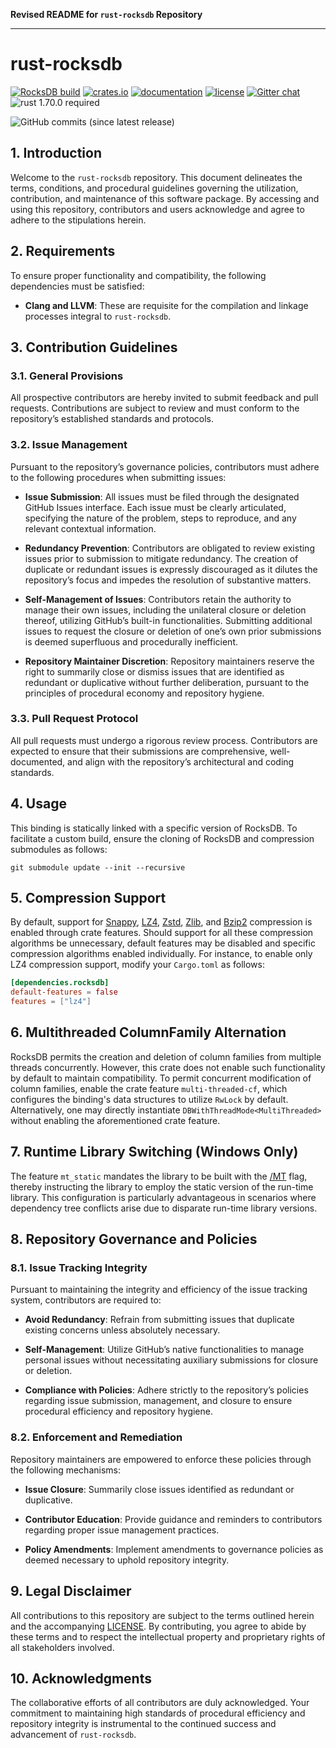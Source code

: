**Revised README for `rust-rocksdb` Repository**

---

# rust-rocksdb

[![RocksDB build](https://github.com/rust-rocksdb/rust-rocksdb/actions/workflows/rust.yml/badge.svg?branch=master)](https://github.com/rust-rocksdb/rust-rocksdb/actions/workflows/rust.yml)
[![crates.io](https://img.shields.io/crates/v/rocksdb.svg)](https://crates.io/crates/rocksdb)
[![documentation](https://docs.rs/rocksdb/badge.svg)](https://docs.rs/rocksdb)
[![license](https://img.shields.io/crates/l/rocksdb.svg)](https://github.com/rust-rocksdb/rust-rocksdb/blob/master/LICENSE)
[![Gitter chat](https://badges.gitter.im/rust-rocksdb/gitter.svg)](https://gitter.im/rust-rocksdb/lobby)
![rust 1.70.0 required](https://img.shields.io/badge/rust-1.70.0-blue.svg?label=MSRV)

![GitHub commits (since latest release)](https://img.shields.io/github/commits-since/rust-rocksdb/rust-rocksdb/latest.svg)

## 1. Introduction

Welcome to the `rust-rocksdb` repository. This document delineates the terms, conditions, and procedural guidelines governing the utilization, contribution, and maintenance of this software package. By accessing and using this repository, contributors and users acknowledge and agree to adhere to the stipulations herein.

## 2. Requirements

To ensure proper functionality and compatibility, the following dependencies must be satisfied:

- **Clang and LLVM**: These are requisite for the compilation and linkage processes integral to `rust-rocksdb`.

## 3. Contribution Guidelines

### 3.1. General Provisions

All prospective contributors are hereby invited to submit feedback and pull requests. Contributions are subject to review and must conform to the repository’s established standards and protocols.

### 3.2. Issue Management

Pursuant to the repository’s governance policies, contributors must adhere to the following procedures when submitting issues:

- **Issue Submission**: All issues must be filed through the designated GitHub Issues interface. Each issue must be clearly articulated, specifying the nature of the problem, steps to reproduce, and any relevant contextual information.
  
- **Redundancy Prevention**: Contributors are obligated to review existing issues prior to submission to mitigate redundancy. The creation of duplicate or redundant issues is expressly discouraged as it dilutes the repository’s focus and impedes the resolution of substantive matters.

- **Self-Management of Issues**: Contributors retain the authority to manage their own issues, including the unilateral closure or deletion thereof, utilizing GitHub’s built-in functionalities. Submitting additional issues to request the closure or deletion of one’s own prior submissions is deemed superfluous and procedurally inefficient.

- **Repository Maintainer Discretion**: Repository maintainers reserve the right to summarily close or dismiss issues that are identified as redundant or duplicative without further deliberation, pursuant to the principles of procedural economy and repository hygiene.

### 3.3. Pull Request Protocol

All pull requests must undergo a rigorous review process. Contributors are expected to ensure that their submissions are comprehensive, well-documented, and align with the repository’s architectural and coding standards.

## 4. Usage

This binding is statically linked with a specific version of RocksDB. To facilitate a custom build, ensure the cloning of RocksDB and compression submodules as follows:

```shell
git submodule update --init --recursive
```

## 5. Compression Support

By default, support for [Snappy](https://github.com/google/snappy), [LZ4](https://github.com/lz4/lz4), [Zstd](https://github.com/facebook/zstd), [Zlib](https://zlib.net), and [Bzip2](http://www.bzip.org) compression is enabled through crate features. Should support for all these compression algorithms be unnecessary, default features may be disabled and specific compression algorithms enabled individually. For instance, to enable only LZ4 compression support, modify your `Cargo.toml` as follows:

```toml
[dependencies.rocksdb]
default-features = false
features = ["lz4"]
```

## 6. Multithreaded ColumnFamily Alternation

RocksDB permits the creation and deletion of column families from multiple threads concurrently. However, this crate does not enable such functionality by default to maintain compatibility. To permit concurrent modification of column families, enable the crate feature `multi-threaded-cf`, which configures the binding's data structures to utilize `RwLock` by default. Alternatively, one may directly instantiate `DBWithThreadMode<MultiThreaded>` without enabling the aforementioned crate feature.

## 7. Runtime Library Switching (Windows Only)

The feature `mt_static` mandates the library to be built with the [/MT](https://learn.microsoft.com/en-us/cpp/build/reference/md-mt-ld-use-run-time-library?view=msvc-170) flag, thereby instructing the library to employ the static version of the run-time library. This configuration is particularly advantageous in scenarios where dependency tree conflicts arise due to disparate run-time library versions.

## 8. Repository Governance and Policies

### 8.1. Issue Tracking Integrity

Pursuant to maintaining the integrity and efficiency of the issue tracking system, contributors are required to:

- **Avoid Redundancy**: Refrain from submitting issues that duplicate existing concerns unless absolutely necessary.
  
- **Self-Management**: Utilize GitHub’s native functionalities to manage personal issues without necessitating auxiliary submissions for closure or deletion.

- **Compliance with Policies**: Adhere strictly to the repository’s policies regarding issue submission, management, and closure to ensure procedural efficiency and repository hygiene.

### 8.2. Enforcement and Remediation

Repository maintainers are empowered to enforce these policies through the following mechanisms:

- **Issue Closure**: Summarily close issues identified as redundant or duplicative.
  
- **Contributor Education**: Provide guidance and reminders to contributors regarding proper issue management practices.

- **Policy Amendments**: Implement amendments to governance policies as deemed necessary to uphold repository integrity.

## 9. Legal Disclaimer

All contributions to this repository are subject to the terms outlined herein and the accompanying [LICENSE](https://github.com/rust-rocksdb/rust-rocksdb/blob/master/LICENSE). By contributing, you agree to abide by these terms and to respect the intellectual property and proprietary rights of all stakeholders involved.

## 10. Acknowledgments

The collaborative efforts of all contributors are duly acknowledged. Your commitment to maintaining high standards of procedural efficiency and repository integrity is instrumental to the continued success and advancement of `rust-rocksdb`.
